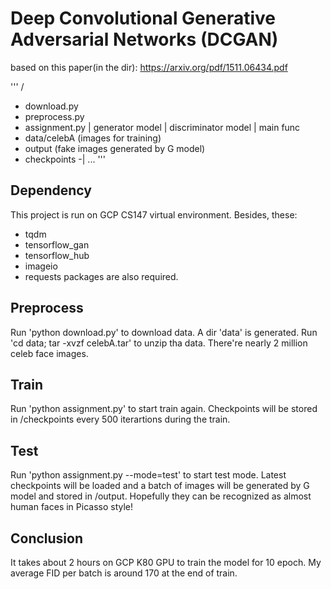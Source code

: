 # Deep Convolutional Generative Adversarial Networks (DCGAN)

based on this paper(in the dir): https://arxiv.org/pdf/1511.06434.pdf

'''
/
- download.py
- preprocess.py
- assignment.py   | generator model
                  | discriminator model
                  | main func
- data/celebA   (images for training)
- output        (fake images generated by G model)
- checkpoints    -| ...
'''

## Dependency
This project is run on GCP CS147 virtual environment. Besides, these:
* tqdm
* tensorflow_gan
* tensorflow_hub
* imageio
* requests
packages are also required.

## Preprocess
Run 'python download.py' to download data. A dir 'data' is generated. 
Run 'cd data; tar -xvzf celebA.tar' to unzip tha data. There're nearly 2 million celeb face images.

## Train
Run 'python assignment.py' to start train again. 
Checkpoints will be stored in /checkpoints every 500 iterartions during the train. 

## Test
Run 'python assignment.py --mode=test' to start test mode. 
Latest checkpoints will be loaded and a batch of images will be generated by G model and stored in /output. 
Hopefully they can be recognized as almost human faces in Picasso style! 

## Conclusion
It takes about 2 hours on GCP K80 GPU to train the model for 10 epoch.
My average FID per batch is around 170 at the end of train. 
